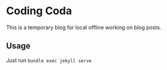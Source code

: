 # Coding Coda
This is a temporary blog for local offline working on blog posts.

## Usage
Just run `bundle exec jekyll serve`

